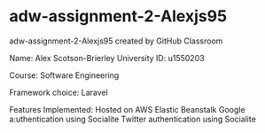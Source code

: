 # adw-assignment-2-Alexjs95
adw-assignment-2-Alexjs95 created by GitHub Classroom

Name: Alex Scotson-Brierley
University ID: u1550203

Course: Software Engineering


Framework choice: Laravel

Features Implemented:
Hosted on AWS Elastic Beanstalk
Google a:uthentication using Socialite
Twitter authentication using Socialite
